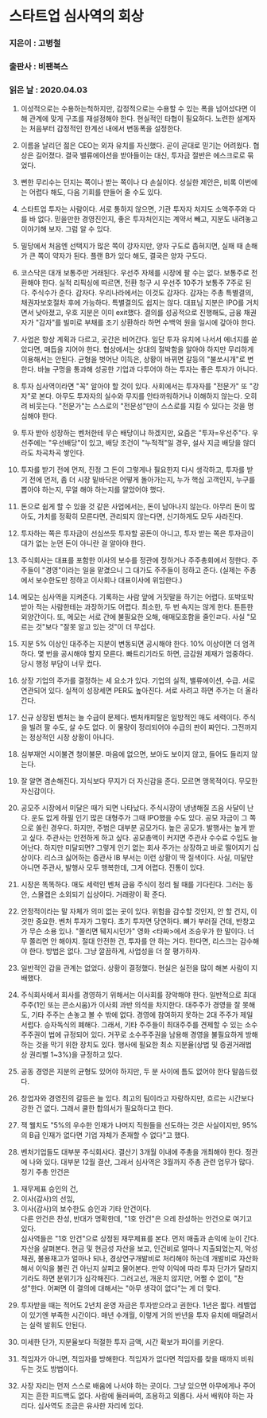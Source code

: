 # 스타트업 심사역의 회상
### 지은이 : 고병철
### 출판사 : 비팬북스
### 읽은 날 : 2020.04.03

1. 이성적으로는 수용하는척하지만, 감정적으로는 수용할 수 있는 폭을 넘어섰다면 이해 관계에 맞게 구조를 재설정해야 한다. 현실적인 타협이 필요하다. 노련한 설계자는 처음부터 감정적인 한계선 내에서 변동폭을 설정한다.

2. 이름을 날리던 젊은 CEO는 외자 유치를 자신했다. 곧이 곧대로 믿기는 어려웠다. 협상은 길어졌다. 결국 밸류에이션을 받아들이는 대신, 투자금 절반은 에스크로로 묶었다.

3. 뻔한 무리수는 던지는 쪽이나 받는 쪽이나 다 손실이다. 성실한 제안은, 비록 이번에는 어렵다 해도, 다음 기회를 만들어 줄 수도 있다.

4. 스타트업 투자는 사람이다. 서로 통하지 않으면, 기관 투자자 처지도 소액주주와 다를 바 없다. 믿을만한 경영진인지, 좋은 투자처인지는 계약서 빼고, 지분도 내려놓고 이야기해 보자. 그럼 알 수 있다.

5. 밀당에서 처음엔 선택지가 많은 쪽이 강자지만, 양자 구도로 좁혀지면, 실패 때 손해가 큰 쪽이 약자가 된다. 플랜 B가 있다 해도, 결국은 양자 구도다.

6. 코스닥은 대개 보통주만 거래된다. 우선주 자체를 시장에 팔 수는 없다. 보통주로 전환해야 한다. 실적 리픽싱에 따르면, 전환 청구 시 우선주 10주가 보통주 7주로 된다. 주식수가 준다. 감자다. 우리나라에서는 이것도 감자다. 감자는 주총 특별결의, 채권자보호절차 후에 가능하다. 특별결의도 쉽지는 않다. 대표님 지분은 IPO를 거치면서 낮아졌고, 우호 지분은 이미 exit했다. 결의를 성공적으로 진행해도, 금융 채권자가 "감자"를 빌미로 부채를 조기 상환하라 하면 수백억 원을 일시에 갚아야 한다.

7. 사업은 항상 계획과 다르고, 곳간은 비어간다. 일단 투자 유치에 나서서 에너지를 쏟았다면, 매듭을 지어야 한다. 협상에서는 상대의 절박함을 알아야 하지만 무리하게 이용해서는 안된다. 균형을 벗어난 이득은, 상황이 바뀌면 갈등의 "불쏘시개"로 변한다. 바늘 구멍을 통과해 성공한 기업과 다투어야 하는 투자는 좋은 투자가 아니다.

8. 투자 심사역이라면 "꼭" 알아야 할 것이 있다. 사회에서는 투자자를 "전문가" 또 "강자"로 본다. 아무도 투자자의 실수와 무지를 안타까워하거나 이해하지 않는다. 오히려 비웃는다. "전문가"는 스스로의 "전문성"만이 스스로를 지킬 수 있다는 것을 명심해야 한다.

9. 투자 받아 성장하는 벤처한테 무슨 배당이냐 하겠지만, 요즘은 "투자=우선주"다. 우선주에는 "우선배당"이 있고, 배당 조건이 "누적적"일 경우, 설사 지금 배당을 않더라도 차곡차곡 쌓인다.

10. 투자를 받기 전에 먼저, 진정 그 돈이 그렇게나 필요한지 다시 생각하고, 투자를 받기 전에 먼저, 좀 더 시장 밑바닥은 어떻게 돌아가는지, 누가 핵심 고객인지, 누구를 뽑아야 하는지, 무얼 해야 하는지를 알았어야 했다.

11. 돈으로 쉽게 할 수 있을 것 같은 사업에서는, 돈이 남아나지 않는다. 아무리 돈이 많아도, 가치를 정확히 모른다면, 관리되지 않는다면, 신기하게도 모두 사라진다.

12. 투자하는 쪽은 투자금이 선심쓰듯 투자할 공돈이 아니고, 투자 받는 쪽은 투자금이 대가 없는 눈먼 돈이 아니란 걸 알아야 한다.

13. 주식회사는 대표를 포함한 이사의 보수를 정관에 정하거나 주주총회에서 정한다. 주주들이 "경영"이라는 일을 맡겼으니 그 대가도 주주들이 정하고 준다. (실제는 주총에서 보수한도만 정하고 이사회나 대표이사에 위임한다.)

14. 메모는 심사역을 지켜준다. 기록하는 사람 앞에 거짓말을 하기는 어렵다. 또박또박 받아 적는 사람한테는 과장하기도 어렵다. 최소한, 두 번 속지는 않게 한다. 튼튼한 외양간이다. 또, 메모는 서로 간에 불필요한 오해, 애매모호함을 줄인ㄹ다. 사실 "모르는 것"보다 "잘못 알고 있는 것"이 더 무섭다.

15. 지분 5% 이상인 대주주는 지분이 변동되면 공시해야 한다. 10% 이상이면 더 엄격하다. 몇 번을 공시해야 할지 모른다. 빠트리기라도 하면, 금감원 제재가 엄중하다. 당시 행정 부담이 너무 컸다.

16. 상장 기업의 주가를 결정하는 세 요소가 있다. 기업의 실적, 밸류에이션, 수급. 서로 연관되어 있다. 실적이 성장세면 PER도 높아진다. 서로 사려고 하면 주가는 더 올라간다.

17. 신규 상장된 벤처는 늘 수급이 문제다. 벤처캐피탈은 일방적인 매도 세력이다. 주식을 빌려 팔 수도, 살 수도 없다. 이 물량이 정리되어야 수급의 판이 짜인다. 그전까지는 정상적인 시장 상황이 아니다.

18. 심부재언 시이불견 청이불문. 마음에 없으면, 보아도 보이지 않고, 들어도 들리지 않는다.

19. 잘 알면 겸손해진다. 지식보다 무지가 더 자신감을 준다. 모르면 맹목적이다. 무모한 자신감이다.

20. 공모주 시장에서 미달은 때가 되면 나타났다. 주식시장이 냉냉해질 즈음 사달이 난다. 운도 없게 하필 인기 많은 대형주가 그때 IPO했을 수도 있다. 공모 자금이 그 쪽으로 쏠린 경우다. 하지만, 주범은 대부분 공모가다. 높은 공모가. 발행사는 높게 받고 싶다. 주관사는 안전하게 하고 싶다. 공모총액이 커지면 주관사 수수료 수입도 늘어난다. 하지만 미달되면? 그렇게 인기 없는 회사 주가는 상장하고 바로 떨어지기 십상이다. 리스크 싫어하는 증관사 IB 부서는 이런 상황이 딱 질색이다. 사실, 미달만 아니면 주관사, 발행사 모두 행복한데, 그게 어렵다. 진통이 있다.

21. 시장은 똑똑하다. 매도 세력인 벤처 금융 주식이 정리 될 때를 기다린다. 그러는 동안, 스몰캡은 소외되기 십상이다. 거래량이 확 준다.

22. 안정적이라는 말 자체가 의미 없는 곳이 있다. 위험을 감수할 것인지, 안 할 건지, 이것만 중요한. 벤처 투자가 그렇다. 초기 투자면 당연하다. 뼈가 부러질 건데, 반창고가 무슨 소용 있나. "쫄리면 뒈지시던가" 영화 <타짜>에서 조승우가 한 말이다. 너무 쫄리면 안 해야지. 절대 안전한 건, 투자를 안 하는 거다. 한다면, 리스크는 감수해야 한다. 방법은 없다. 그냥 깔끔하게, 사업성을 더 잘 평가하자.

23. 일반적인 갑을 관계는 없었다. 상황이 결정했다. 현실은 실전을 많이 해본 사람이 지배했다.

24. 주식회사에서 회사를 경영하기 위해서는 이사회를 장악해야 한다. 일반적으로 최대주주(1인 또는 콘소시움)가 이사회 과반 의석을 차지한다. 대주주가 경영을 잘 못해도, 기타 주주는 손놓고 볼 수 밖에 없다. 경영에 참여하지 못하는 2대 주주가 제일 서럽다. 승자독식의 폐해다. 그래서, 기타 주주들이 최대주주를 견제할 수 있는 소수주주권이 법에 규정되어 있다. 거꾸로 소수주주권을 남용해 경영을 불필요하게 방해하는 것을 막기 위한 장치도 있다. 행사에 필요한 최소 지분율(상법 및 증권거래법 상 권리별 1~3%)을 규정하고 있다.

25. 공동 경영은 지분의 균형도 있어야 하지만, 두 분 사이에 틈도 없어야 한다 말씀드렸다.

26. 창업자와 경영진의 갈등은 늘 있다. 최고의 팀이라고 자랑하지만, 흐르는 시간보다 강한 건 없다. 그래서 쿨한 합의서가 필요하다고 한다.

27. 잭 웰치도 "5%의 우수한 인재가 나머지 직원들을 선도하는 것은 사실이지만, 95%의 B급 인재가 없다면 기업 자체가 존재할 수 없다"고 했다.

28. 벤처기업들도 대부분 주식회사다. 결산기 3개월 이내에 주총을 개최해야 한다. 정관에 나와 있다. 대부분 12월 결산, 그래서 심사역은 3월까지 주총 관련 업무가 많다.  
정기 주총 안건은 
1) 재무제표 승인의 건,
2) 이사(감사)의 선임,
3) 이사(감사)의 보수한도 승인과 기타 안건이다.  
다른 안건은 찬성, 반대가 명확한데, "1호 안건"은 으레 찬성하는 안건으로 여기고 있다.  
심사역들은 "1호 안건"으로 상정된 재무제표를 본다. 먼저 매출과 손익에 눈이 간다. 자산을 살펴본다. 현금 및 현금성 자산을 보고, 인건비로 얼마나 지출되었는지, 악성 채권, 불용재고가 얼마나 되나, 경상연구개발비로 처리해야 하는데 개발비로 자산화해서 이익을 불린 건 아닌지 살피고 물어본다. 만약 이익에 따라 투자 단가가 달라지기라도 하면 분위기가 심각해진다. 그러고선, 개운치 않지만, 어쩔 수 없이, "찬성"한다. 어쩌면 이 결의에 대해서는 "아무 생각이 없다"는 게 더 맞다.

29. 투자받을 때는 적어도 2년치 운영 자금은 투자받으라고 권한다. 1년은 짧다. 레벨업이 있기엔 부족한 시간이다. 매년 수개월, 이렇게 거의 반년을 투자 유치에 매달려서는 실력 발휘도 안된다.

30. 미세한 단가, 지분율보다 적절한 투자 금액, 시간 확보가 파이를 키운다.

31. 적임자가 아니면, 적임자를 방해한다. 적임자가 없다면 적임자를 찾을 때까지 비워두는 것도 방법이다.

32. 사장 자리는 먼저 스스로 배움에 나서야 하는 곳이다. 그냥 있으면 아무에게나 주어지는 흔한 피드백도 없다. 사람에 둘러싸여, 조용하고 외롭다. 사서 배워야 하는 자리다. 심사역도 조금은 유사한 자리에 있다.